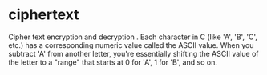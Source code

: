 # ciphertext
Cipher text encryption and decryption . Each character in C (like 'A', 'B', 'C', etc.) has a corresponding numeric value called the ASCII value. When you subtract 'A' from another letter, you're essentially shifting the ASCII value of the letter to a "range" that starts at 0 for 'A', 1 for 'B', and so on. 
